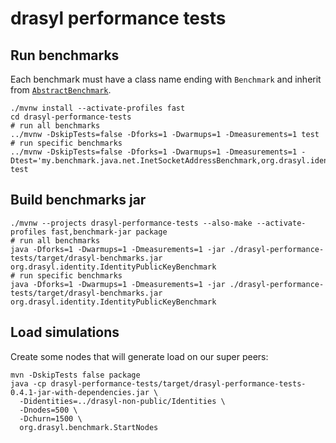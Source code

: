 # drasyl performance tests

## Run benchmarks

Each benchmark must have a class name ending with `Benchmark` and inherit
from [`AbstractBenchmark`](src/test/java/org/drasyl/AbstractBenchmark.java).

```shell
./mvnw install --activate-profiles fast
cd drasyl-performance-tests
# run all benchmarks
../mvnw -DskipTests=false -Dforks=1 -Dwarmups=1 -Dmeasurements=1 test
# run specific benchmarks
../mvnw -DskipTests=false -Dforks=1 -Dwarmups=1 -Dmeasurements=1 -Dtest='my.benchmark.java.net.InetSocketAddressBenchmark,org.drasyl.identity.IdentityPublicKeyBenchmark' test
```

## Build benchmarks jar

```shell
./mvnw --projects drasyl-performance-tests --also-make --activate-profiles fast,benchmark-jar package
# run all benchmarks
java -Dforks=1 -Dwarmups=1 -Dmeasurements=1 -jar ./drasyl-performance-tests/target/drasyl-benchmarks.jar org.drasyl.identity.IdentityPublicKeyBenchmark
# run specific benchmarks
java -Dforks=1 -Dwarmups=1 -Dmeasurements=1 -jar ./drasyl-performance-tests/target/drasyl-benchmarks.jar org.drasyl.identity.IdentityPublicKeyBenchmark
```

## Load simulations

Create some nodes that will generate load on our super peers:

```
mvn -DskipTests false package
java -cp drasyl-performance-tests/target/drasyl-performance-tests-0.4.1-jar-with-dependencies.jar \
  -Didentities=../drasyl-non-public/Identities \
  -Dnodes=500 \
  -Dchurn=1500 \
  org.drasyl.benchmark.StartNodes
```
